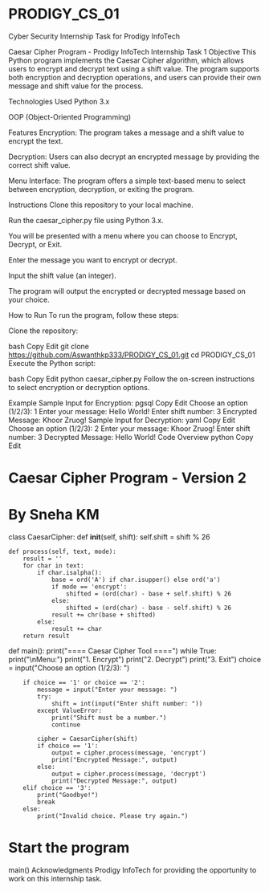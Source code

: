 # PRODIGY_CS_01
Cyber Security Internship Task for Prodigy InfoTech

Caesar Cipher Program - Prodigy InfoTech Internship Task 1
Objective
This Python program implements the Caesar Cipher algorithm, which allows users to encrypt and decrypt text using a shift value. The program supports both encryption and decryption operations, and users can provide their own message and shift value for the process.

Technologies Used
Python 3.x

OOP (Object-Oriented Programming)

Features
Encryption: The program takes a message and a shift value to encrypt the text.

Decryption: Users can also decrypt an encrypted message by providing the correct shift value.

Menu Interface: The program offers a simple text-based menu to select between encryption, decryption, or exiting the program.

Instructions
Clone this repository to your local machine.

Run the caesar_cipher.py file using Python 3.x.

You will be presented with a menu where you can choose to Encrypt, Decrypt, or Exit.

Enter the message you want to encrypt or decrypt.

Input the shift value (an integer).

The program will output the encrypted or decrypted message based on your choice.

How to Run
To run the program, follow these steps:

Clone the repository:

bash
Copy
Edit
git clone https://github.com/Aswanthkp333/PRODIGY_CS_01.git
cd PRODIGY_CS_01
Execute the Python script:

bash
Copy
Edit
python caesar_cipher.py
Follow the on-screen instructions to select encryption or decryption options.

Example
Sample Input for Encryption:
pgsql
Copy
Edit
Choose an option (1/2/3): 1
Enter your message: Hello World!
Enter shift number: 3
Encrypted Message: Khoor Zruog!
Sample Input for Decryption:
yaml
Copy
Edit
Choose an option (1/2/3): 2
Enter your message: Khoor Zruog!
Enter shift number: 3
Decrypted Message: Hello World!
Code Overview
python
Copy
Edit
# Caesar Cipher Program - Version 2
# By Sneha KM

class CaesarCipher:
    def __init__(self, shift):
        self.shift = shift % 26

    def process(self, text, mode):
        result = ''
        for char in text:
            if char.isalpha():
                base = ord('A') if char.isupper() else ord('a')
                if mode == 'encrypt':
                    shifted = (ord(char) - base + self.shift) % 26
                else:
                    shifted = (ord(char) - base - self.shift) % 26
                result += chr(base + shifted)
            else:
                result += char
        return result

def main():
    print("==== Caesar Cipher Tool ====")
    while True:
        print("\nMenu:")
        print("1. Encrypt")
        print("2. Decrypt")
        print("3. Exit")
        choice = input("Choose an option (1/2/3): ")

        if choice == '1' or choice == '2':
            message = input("Enter your message: ")
            try:
                shift = int(input("Enter shift number: "))
            except ValueError:
                print("Shift must be a number.")
                continue

            cipher = CaesarCipher(shift)
            if choice == '1':
                output = cipher.process(message, 'encrypt')
                print("Encrypted Message:", output)
            else:
                output = cipher.process(message, 'decrypt')
                print("Decrypted Message:", output)
        elif choice == '3':
            print("Goodbye!")
            break
        else:
            print("Invalid choice. Please try again.")

# Start the program
main()
Acknowledgments
Prodigy InfoTech for providing the opportunity to work on this internship task.

